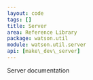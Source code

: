 ```yaml
---
layout: code
tags: []
title: Server
area: Reference Library
package: watson.util
module: watson.util.server
api: [make\_dev\_server]
---
```


Server documentation